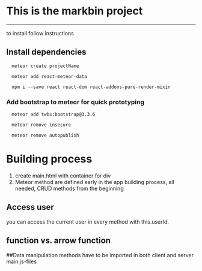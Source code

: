 # This is the markbin project
___
to install follow instructions

## Install dependencies

```
  meteor create projectName
```

```
  meteor add react-meteor-data
```

```
  npm i --save react react-dom react-addons-pure-render-mixin
```

### Add bootstrap to meteor for quick prototyping
```
  meteor add twbs:bootstrap@3.3.6
```

```
  meteor remove insecure
```

```
  meteor remove autopublish
```

# Building process
1.  create main.html with container for div
2.  Meteor method are defined early in the app building process,
    all needed, CRUD methods from the beginning



## Access user

you can access the current user in every method with this.userId.


## function vs. arrow function


##Data manipulation methods have to be imported in both client and server main.js-files
